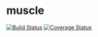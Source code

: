 # muscle
[![Build Status](https://travis-ci.org/Biosoft-ru/biblio3.svg?branch=master)](https://travis-ci.org/Biosoft-ru/biblio3)
[![Coverage Status](https://coveralls.io/repos/github/Biosoft-ru/biblio3/badge.svg?branch=master)](https://coveralls.io/github/Biosoft-ru/biblio3?branch=master)

